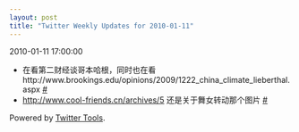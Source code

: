 ```yaml
---
layout: post
title: "Twitter Weekly Updates for 2010-01-11"
---
```


<p class='meta'>2010-01-11 17:00:00</p>

<ul class="aktt_tweet_digest">
	<li>在看第二财经谈哥本哈根，同时也在看http://www.brookings.edu/opinions/2009/1222_china_climate_lieberthal.aspx <a href="http://twitter.com/Joshua_C/statuses/7557841646">#</a></li>
	<li><a href="http://www.cool-friends.cn/archives/5" rel="nofollow">http://www.cool-friends.cn/archives/5</a> 还是关于舞女转动那个图片 <a href="http://twitter.com/Joshua_C/statuses/7391581351">#</a></li>
</ul>
<p class="aktt_credit">Powered by <a href="http://alexking.org/projects/wordpress">Twitter Tools</a>.</p>
